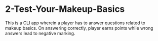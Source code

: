 # 2-Test-Your-Makeup-Basics
This is a CLI app wherein a player has to answer questions related to makeup basics. On answering correctly, player earns points while wrong answers lead to negative marking.
